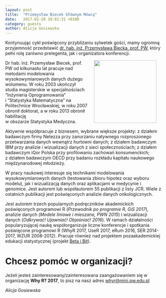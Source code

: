 ```yaml
---
layout: post
title:  "Przemysław Biecek Głównym Mówcą"
date:   2017-02-20 10:01:31 +0100
category: guests
author: Alicja Gosiewska
---
```

Kontynuując cykl poświęcony przybliżaniu sylwetek gości, mamy ogromną przyjemność przedstawić [dr.&nbsp;hab.&nbsp;inż.&nbsp;Przemysława&nbsp;Biecka,&nbsp;prof.&nbsp;PW](http://biecek.pl/), który pełni rolę zarówno prelegenta, jak i organizatora konferencji.

<img src="http://biecek.pl/CV/zdjecie.jpg" align="right" height="200px" hspace="20"> 

Dr hab. inż. Przemysław Biecek, prof. PW od kilkunastu lat pracuje nad metodami modelowania wysokowymiarowych danych dużego wolumenu. W&nbsp;roku 2003 ukończył studia magisterskie w&nbsp;specjalnościach “Inżynieria
Oprogramowania” i&nbsp;“Statystyka Matematyczna” na Politechnice Wrocławskiej, w&nbsp;roku 2007 obronił doktorat, a w roku 2013 obronił habilitację w&nbsp;obszarze&nbsp;Statystyka&nbsp;Medyczna.

Aktywnie współpracuje z biznesem, wybrane większe projekty: z działem badawczym firmy Netezza przy zanurzaniu natywnego rozproszonego przetwarzania danych wewnątrz hurtowni danych; z działem badawczym IBM przy analizie i wizualizacji danych z sieci społecznościach; z działem badawczym iQor Polska przy profilowaniu zachowań konsumenckich; z&nbsp;działem badawczym OECD przy badaniu rozkładu kapitału naukowego międzynarodowej&nbsp;młodzieży.

W pracy naukowej interesuje się technikami modelowania wysokowymiarowych danych (testowania zbioru hipotez oraz wyboru modelu), jak i wizualizacją danych oraz aplikacjami w medycynie i genomice. Jest autorem lub współautorem 55 publikacji z listy JCR. Wiele z ostatnich publikacji jest poświęconych analizie danych&nbsp;onkologicznych.

Jest autorem trzech popularnych podręczników akademickich poświęconych programowi R (*Przewodnik po programie R, GiS 2017*), analizie danych (*Modele liniowe i mieszane, PWN 2015*) i wizualizacji danych (*Odkrywać! Ujawniać! Objaśniać! 2016*). W ramach działalności popularyzującej naukę współorganizuje liczne konferencje i spotkania poświęcone programowi R (WhyR 2017, UseR 2017, eRum 2016, SER 2014-2017, WZUR 2008-2012). Pracuje również nad projektem pozaakademickiej edukacji statystycznej (projekt [Beta i Bit](http://BetaBit.wiki)).


# Chcesz pomóc w organizacji?

Jeżeli jesteś zainteresowany/zainteresowana zaangażowaniem się w organizację **Why R? 2017**, to pisz na nasz adres [whyr@mini.pw.edu.pl](mailto:whyr@mini.pw.edu.pl)


*Alicja Gosiewska* 

